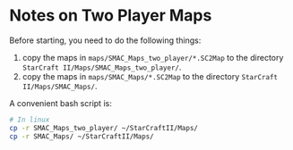 # Notes on Two Player Maps

Before starting, you need to do the following things:

1. copy the maps in `maps/SMAC_Maps_two_player/*.SC2Map` to the directory `StarCraft II/Maps/SMAC_Maps_two_player/`.
2. copy the maps in `maps/SMAC_Maps/*.SC2Map` to the directory `StarCraft II/Maps/SMAC_Maps/`.

A convenient bash script is:

```bash
# In linux
cp -r SMAC_Maps_two_player/ ~/StarCraftII/Maps/
cp -r SMAC_Maps/ ~/StarCraftII/Maps/
```

